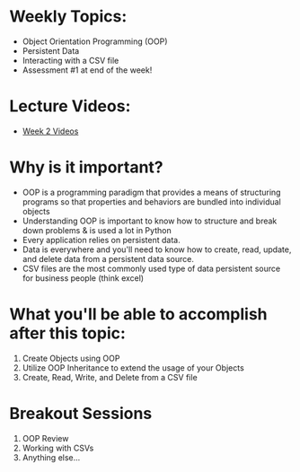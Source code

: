 # Weekly Topics:
- Object Orientation Programming (OOP)
- Persistent Data
- Interacting with a CSV file
- Assessment #1 at end of the week!

# Lecture Videos:
- [Week 2 Videos](https://www.youtube.com/watch?v=yDuKNEq2KDM&list=PLu0CiQ7bzwES8m-g8iDSMPYerX1elJL5l)

# Why is it important?
- OOP is a programming paradigm that provides a means of structuring programs so that properties and behaviors are bundled into individual objects
- Understanding OOP is important to know how to structure and break down problems & is used a lot in Python
- Every application relies on persistent data.
- Data is everywhere and you'll need to know how to create, read, update, and delete data from a persistent data source.
- CSV files are the most commonly used type of data persistent source for business people (think excel)

# What you'll be able to accomplish after this topic:
1. Create Objects using OOP
2. Utilize OOP Inheritance to extend the usage of your Objects
3. Create, Read, Write, and Delete from a CSV file

# Breakout Sessions
1. OOP Review
2. Working with CSVs
3. Anything else...
